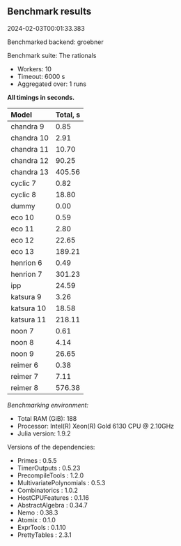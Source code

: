 ## Benchmark results

2024-02-03T00:01:33.383

Benchmarked backend: groebner

Benchmark suite: The rationals

- Workers: 10
- Timeout: 6000 s
- Aggregated over: 1 runs

**All timings in seconds.**

|Model|Total, s|
|:----|---|
|chandra 9|0.85|
|chandra 10|2.91|
|chandra 11|10.70|
|chandra 12|90.25|
|chandra 13|405.56|
|cyclic 7|0.82|
|cyclic 8|18.80|
|dummy|0.00|
|eco 10|0.59|
|eco 11|2.80|
|eco 12|22.65|
|eco 13|189.21|
|henrion 6|0.49|
|henrion 7|301.23|
|ipp|24.59|
|katsura 9|3.26|
|katsura 10|18.58|
|katsura 11|218.11|
|noon 7|0.61|
|noon 8|4.14|
|noon 9|26.65|
|reimer 6|0.38|
|reimer 7|7.11|
|reimer 8|576.38|

*Benchmarking environment:*

* Total RAM (GiB): 188
* Processor: Intel(R) Xeon(R) Gold 6130 CPU @ 2.10GHz
* Julia version: 1.9.2

Versions of the dependencies:

* Primes : 0.5.5
* TimerOutputs : 0.5.23
* PrecompileTools : 1.2.0
* MultivariatePolynomials : 0.5.3
* Combinatorics : 1.0.2
* HostCPUFeatures : 0.1.16
* AbstractAlgebra : 0.34.7
* Nemo : 0.38.3
* Atomix : 0.1.0
* ExprTools : 0.1.10
* PrettyTables : 2.3.1
